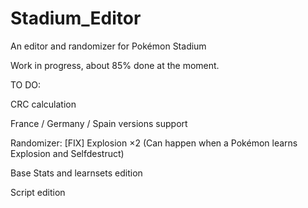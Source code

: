 # Stadium_Editor
An editor and randomizer for Pokémon Stadium

Work in progress, about 85% done at the moment.

TO DO:

CRC calculation

France / Germany / Spain versions support

Randomizer: [FIX] Explosion ×2 (Can happen when a Pokémon learns Explosion and Selfdestruct)

Base Stats and learnsets edition

Script edition
